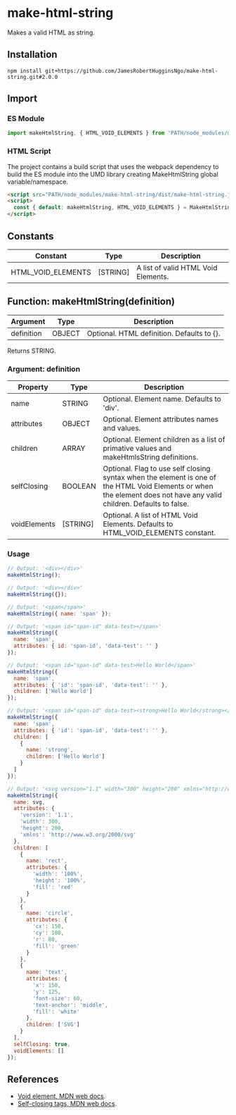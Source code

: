 # make-html-string

Makes a valid HTML as string.

## Installation

```
npm install git+https://github.com/JamesRobertHugginsNgo/make-html-string.git#2.0.0
```

## Import

### ES Module

``` JavaScript
import makeHtmlString, { HTML_VOID_ELEMENTS } from 'PATH/node_modules/make-html-string/make-html-string.js'
```

### HTML Script

The project contains a build script that uses the webpack dependency to build the ES module into the UMD library creating MakeHtmlString global variable/namespace.

``` HTML
<script src="PATH/node_modules/make-html-string/dist/make-html-string.js"></script>
<script>
  const { default: makeHtmlString, HTML_VOID_ELEMENTS } = MakeHtmlString;
</script>
```

## Constants

Constant | Type | Description
-- | -- | --
HTML_VOID_ELEMENTS | [STRING] | A list of valid HTML Void Elements.

## Function: makeHtmlString(definition)

Argument | Type | Description
-- | -- | --
definition | OBJECT | Optional. HTML definition. Defaults to {}.

Returns STRING.

### Argument: definition

Property | Type | Description
-- | -- | --
name | STRING | Optional. Element name. Defaults to 'div'.
attributes | OBJECT | Optional. Element attributes names and values.
children | ARRAY | Optional. Element children as a list of primative values and makeHtmlsString definitions.
selfClosing | BOOLEAN | Optional. Flag to use self closing syntax when the element is one of the HTML Void Elements or when the element does not have any valid children. Defaults to false.
voidElements | [STRING] | Optional. A list of HTML Void Elements. Defaults to HTML_VOID_ELEMENTS constant.

### Usage

``` JavaScript
// Output: '<div></div>'
makeHtmlString();

// Output: '<div></div>'
makeHtmlString({});

// Output: '<span</span>'
makeHtmlString({ name: 'span' });

// Output: '<span id="span-id" data-test></span>'
makeHtmlString({
  name: 'span',
  attributes: { id: 'span-id', 'data-test': '' }
});

// Output: '<span id="span-id" data-test>Hello World</span>'
makeHtmlString({
  name: 'span',
  attributes: { 'id': 'span-id', 'data-test': '' },
  children: ['Hello World']
});

// Output: '<span id="span-id" data-test><strong>Hello World</strong></span>'
makeHtmlString({
  name: 'span',
  attributes: { 'id': 'span-id', 'data-test': '' },
  children: [
    {
      name: 'strong',
      children: ['Hello World']
    }
  ]
});

// Output: '<svg version="1.1" width="300" height="200" xmlns="http://www.w3.org/2000/svg"><rect width="100%" height="100%" fill="red" /><circle cx="150" cy="100" r="80" fill="green" /><text x="150" y="125" font-size="60" text-anchor="middle" fill="white">SVG</text></svg>'
makeHtmlString({
  name: svg,
  attributes: {
    'version': '1.1',
    'width': 300,
    'height': 200,
    'xmlns': 'http://www.w3.org/2000/svg'
  },
  children: [
    {
      name: 'rect',
      attributes: {
        'width': '100%',
        'height': '100%',
        'fill': 'red'
      }
    },
    {
      name: 'circle',
      attributes: {
        'cx': 150,
        'cy': 100,
        'r': 80,
        'fill': 'green'
      }
    },
    {
      name: 'text',
      attributes: {
        'x': 150,
        'y': 125,
        'font-size': 60,
        'text-anchor': 'middle',
        'fill': 'white'
      },
      children: ['SVG']
    }
  ],
  selfClosing: true,
  voidElements: []
});
```

## References

- [Void element, MDN web docs](https://developer.mozilla.org/en-US/docs/Glossary/Void_element).
- [Self-closing tags, MDN web docs](https://developer.mozilla.org/en-US/docs/Glossary/Void_element#self-closing_tags).
